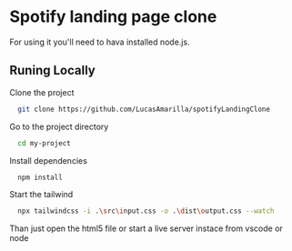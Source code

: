 
# Spotify landing page clone

For using it you'll need to hava installed node.js.



## Runing Locally

Clone the project

```bash
  git clone https://github.com/LucasAmarilla/spotifyLandingClone
```

Go to the project directory

```bash
  cd my-project
```

Install dependencies

```bash
  npm install
```

Start the tailwind

```bash
  npx tailwindcss -i .\src\input.css -o .\dist\output.css --watch
```

Than just open the html5 file or start a live server instace from vscode or node
